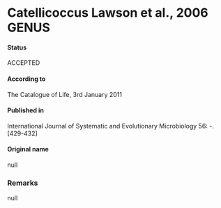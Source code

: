 Catellicoccus Lawson et al., 2006 GENUS
=======

#### Status
ACCEPTED

#### According to
The Catalogue of Life, 3rd January 2011

#### Published in
International Journal of Systematic and Evolutionary Microbiology 56: -. [429-432]

#### Original name
null

### Remarks
null
